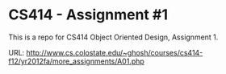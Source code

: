 CS414 - Assignment #1
=====================

This is a repo for CS414 Object Oriented Design, Assignment 1.

URL: http://www.cs.colostate.edu/~ghosh/courses/cs414-f12/yr2012fa/more_assignments/A01.php

